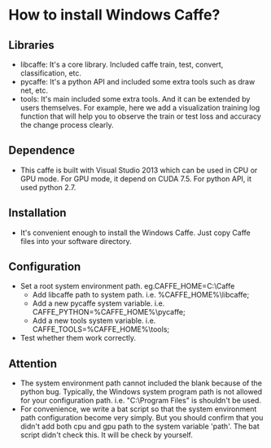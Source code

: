 # How to install Windows Caffe?

## Libraries
- libcaffe: It's a core library. Included caffe train, test, convert, classification, etc.
- pycaffe:  It's a python API and included some extra tools such as draw net, etc.
- tools: It's main included some extra tools. And it can be extended by users themselves. For example, here we add a visualization training log function that will help you to observe the train or test loss and accuracy the change process clearly.

## Dependence
- This caffe is built with Visual Studio 2013 which can be used in CPU or GPU mode. For GPU mode, it depend on CUDA 7.5.  For python API, it used python 2.7.

## Installation
-  It's convenient enough to install the Windows Caffe. Just copy Caffe files into your software directory.

## Configuration
-  Set a root system environment path. eg.CAFFE_HOME=C:\Caffe
	- Add libcaffe path to system path. i.e. %CAFFE_HOME%\libcaffe;
	- Add a new pycaffe system variable. i.e. CAFFE_PYTHON=%CAFFE_HOME%\pycaffe;
	- Add a new tools system variable. i.e. CAFFE_TOOLS=%CAFFE_HOME%\tools;
- Test  whether them work correctly.

## Attention 
- The system environment path cannot included the blank because of the python bug. Typically, the Windows system program path is not allowed for your configuration path. i.e. "C:\Program Files" is shouldn't be used.
- For convenience, we write a bat script so that the system environment path configuration become very simply. But you should confirm that you didn't add both cpu and gpu path to the system variable 'path'. The bat script didn't check this. It will be check by yourself.
